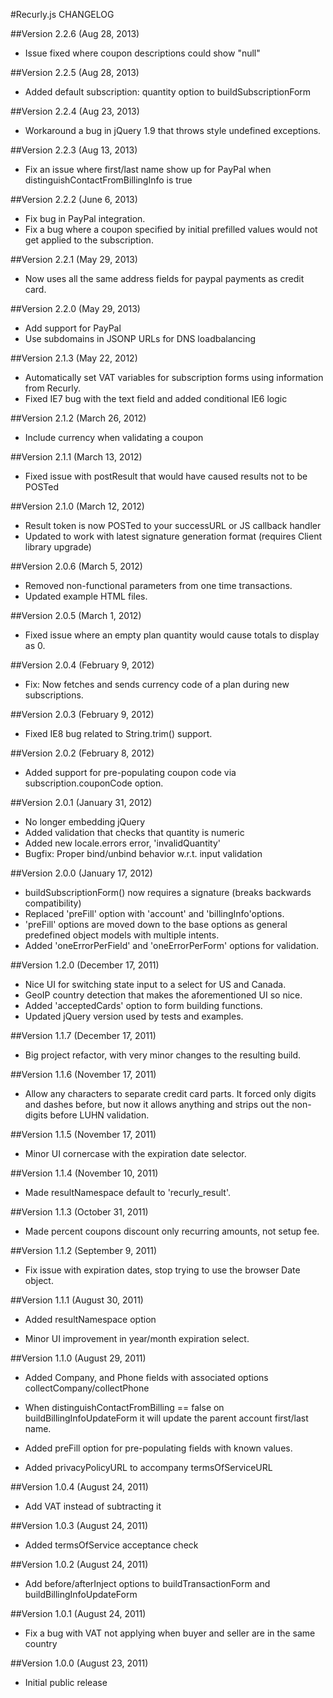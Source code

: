 #Recurly.js CHANGELOG

##Version 2.2.6 (Aug 28, 2013)
- Issue fixed where coupon descriptions could show "null" 

##Version 2.2.5 (Aug 28, 2013)
- Added default subscription: quantity option to buildSubscriptionForm

##Version 2.2.4 (Aug 23, 2013)
- Workaround a bug in jQuery 1.9 that throws style undefined exceptions.  

##Version 2.2.3 (Aug 13, 2013)
- Fix an issue where first/last name show up for PayPal when distinguishContactFromBillingInfo is true

##Version 2.2.2 (June 6, 2013)
- Fix bug in PayPal integration.
- Fix a bug where a coupon specified by initial prefilled values would not get applied to the subscription.

##Version 2.2.1 (May 29, 2013)
- Now uses all the same address fields for paypal payments as credit card.

##Version 2.2.0 (May 29, 2013)

- Add support for PayPal 
- Use subdomains in JSONP URLs for DNS loadbalancing

##Version 2.1.3 (May 22, 2012)

- Automatically set VAT variables for subscription forms using information from Recurly.
- Fixed IE7 bug with the text field and added conditional IE6 logic

##Version 2.1.2 (March 26, 2012)

- Include currency when validating a coupon

##Version 2.1.1 (March 13, 2012)

 - Fixed issue with postResult that would have caused results not to be POSTed

##Version 2.1.0 (March 12, 2012)

 - Result token is now POSTed to your successURL or JS callback handler
 - Updated to work with latest signature generation format (requires Client library upgrade)

##Version 2.0.6 (March 5, 2012)

 - Removed non-functional parameters from one time transactions.
 - Updated example HTML files.

##Version 2.0.5 (March 1, 2012)

- Fixed issue where an empty plan quantity would cause totals to display as 0.

##Version 2.0.4 (February 9, 2012)

- Fix: Now fetches and sends currency code of a plan during new subscriptions.

##Version 2.0.3 (February 9, 2012)

- Fixed IE8 bug related to String.trim() support.

##Version 2.0.2 (February 8, 2012)

- Added support for pre-populating coupon code via subscription.couponCode option.

##Version 2.0.1 (January 31, 2012)

- No longer embedding jQuery
- Added validation that checks that quantity is numeric
- Added new locale.errors error, 'invalidQuantity'
- Bugfix: Proper bind/unbind behavior w.r.t. input validation

##Version 2.0.0 (January 17, 2012)

- buildSubscriptionForm() now requires a signature (breaks backwards compatibility)
- Replaced 'preFill' option with 'account' and 'billingInfo'options.
- 'preFill' options are moved down to the base options as general predefined object models with multiple intents.
- Added 'oneErrorPerField' and 'oneErrorPerForm' options for validation.

##Version 1.2.0 (December 17, 2011)

- Nice UI for switching state input to a select for US and Canada.
- GeoIP country detection that makes the aforementioned UI so nice.
- Added 'acceptedCards' option to form building functions.
- Updated jQuery version used by tests and examples.

##Version 1.1.7 (December 17, 2011)

- Big project refactor, with very minor changes to the resulting build.

##Version 1.1.6 (November 17, 2011)

- Allow any characters to separate credit card parts.
  It forced only digits and dashes before, but
  now it allows anything and strips out the non-digits
  before LUHN validation.

##Version 1.1.5 (November 17, 2011)

- Minor UI cornercase with the expiration date selector.

##Version 1.1.4 (November 10, 2011)

- Made resultNamespace default to 'recurly_result'.

##Version 1.1.3 (October 31, 2011)

- Made percent coupons discount only recurring amounts, not setup fee.

##Version 1.1.2 (September 9, 2011)

- Fix issue with expiration dates, stop trying to use the browser Date object.

##Version 1.1.1 (August 30, 2011)

- Added resultNamespace option

- Minor UI improvement in year/month expiration select.

##Version 1.1.0 (August 29, 2011)

- Added Company, and Phone fields
  with associated options collectCompany/collectPhone

- When distinguishContactFromBilling == false on buildBillingInfoUpdateForm
  it will update the parent account first/last name.

- Added preFill option for pre-populating fields with known values.

- Added privacyPolicyURL to accompany termsOfServiceURL

##Version 1.0.4 (August 24, 2011)

- Add VAT instead of subtracting it

##Version 1.0.3 (August 24, 2011)

- Added termsOfService acceptance check

##Version 1.0.2 (August 24, 2011)

- Add before/afterInject options to buildTransactionForm and buildBillingInfoUpdateForm

##Version 1.0.1 (August 24, 2011)

- Fix a bug with VAT not applying when buyer and seller are in the same country

##Version 1.0.0 (August 23, 2011)

- Initial public release
